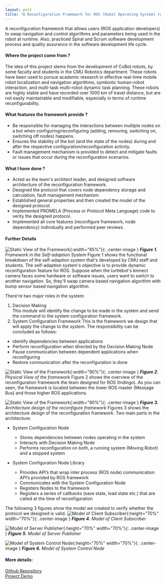 ```yaml
---
layout: post
title: "A Reconfiguration Framework for ROS (Robot Operating System) running on TurtleBot"
---
```


A reconfiguration framework that allows users (ROS application developers) to swap navigation and control algorithms
and parameters being used in the robot at runtime. Also, practiced Spiral and Scrum software development process and 
quality assurance in the software development life cycle.

#### Where the project come from ?
The idea of this project stems from the development of CoBot robots, by some faculty and students in the CMU Robotics department.
These robots have been used to pursue academic research in effective real-time mobile robot localization and navigation algorithms, symbiotic human-robot interaction, and multi-task multi-robot dynamic task planning. 
These robots are highly stable and have recorded over 1000 km of travel distance, but are not easily maintainable and modifiable, especially in terms of runtime reconfigurability.

#### What features the framework provide ?
- Be responsible for managing the interactions between multiple nodes on a bot when configuring/reconfiguring (adding, removing, switching on, switching off nodes) happens. 
- Ensures the stability of the bot (and the state of the nodes) during and after the respective configuration/reconfiguration activity.
- Fault management mechanism is provided to detect and mitigate faults or issues that occur during the reconfiguration scenarios.

#### What I have done ?
- Acted as the team's architect leader, and designed software architecture of the reconfiguration framework.
- Designed the protocol that covers node dependency storage and calculation, fault management mechanism.
- Established general properties and then created the model of the designed protocol.
- Implemented PROMELA (Process or Protocol Meta Language) code to verity the designed protocol. 
- Implemented all core features (reconﬁgure framework, node dependency) individually and performed peer reviews.

#### Further Details
![Static View of the Framework](/images/20170711/FrameworkInSystem.png){:width="65%"}{: .center-image }
***Figure 1.** Framework in the Self-adaption System*
Figure 1 shows the functional breakdown of the self-adaption system that's developed by CMU staff and students. 
The self-adaption system's objective is to provide dynamic reconfiguration feature for ROS. Suppose 
when the turtlebot's kinnect camera faces some hardware or software issues, users want to switch to another navigation.
So, they'll swap camera based navigation algorithm with bump sensor based navigation algorithm.

There're two major roles in the system:
1. Decision Making  
This module will identify the change to be made in the system and send the command to the system configuration framework.
2. System Configuration Framework
This is the framework we design that will apply the change to the system.
The responsibility can be concluded as follows:  
- Identify dependencies between applications
- Perform reconfiguration when directed by the Decision Making Node
- Pause communication between dependent applications when reconfiguring
- Restore communication after the reconfiguration is done

![Static View of the Framework](/images/20170711/FrameworkOverview.png){:width="90%"}{: .center-image }
***Figure 2.** Physical View of the framework*
Figure 2 shows the overview of the reconfiguration framework the team designed for ROS (Indingo).
As you can seen, the framework is located between the lower ROS master (Message Bus) and those higher ROS applications. 

![Static View of the Framework](/images/20170711/Architecture.png){:width="90%"}{: .center-image }
***Figure 3.** Architecture design of the reconfigure framework*
Figures 3 shows the architecture design of the reconfiguration framework.
Two main parts in the architecture:  
- System Configuration Node
    - Stores dependencies between nodes operating in the system
    - Interacts with Decision Making Node
    - Performs reconfiguration on both, a running system (Moving Robot) and a stopped system
   
- System Configuration Node Library
    - Provides API’s that wrap inter process (ROS node) communication API’s provided by ROS framework
    - Communicates with the System Configuration Node 
    - Registers Nodes to the framework
    - Registers a series of callbacks (save state, load state etc.) that are called at the time of reconfiguration


The following 3 figures show the model we created to verify whether the protocol we designed is valid.
![Model of Client Subscriber](/images/20170711/ModelForClientSubscriber.png){:height="70%" width="70%"}{: .center-image }
***Figure 4.** Model of Client Subscriber*

![Model of Server Publisher](/images/20170711/ModelForServerPublisher.png){:height="70%" width="70%"}{: .center-image }
***Figure 5.** Model of Server Publisher*

![Model of System Control Node](/images/20170711/ModelForSCN.png){:height="70%" width="70%"}{: .center-image }
***Figure 6.** Model of System Control Node*

#### More details:  
[Github Repository](https://github.com/louis-xu-ustc/TurtleBot)  
[Project Demo](https://www.youtube.com/watch?v=519FQvApyJM)

 
